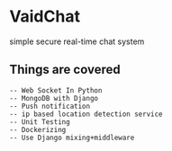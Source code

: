 # VaidChat
simple secure real-time chat system
## Things are covered 
    -- Web Socket In Python
    -- MongoDB with Django
    -- Push notification
    -- ip based location detection service
    -- Unit Testing
    -- Dockerizing
    -- Use Django mixing+middleware
